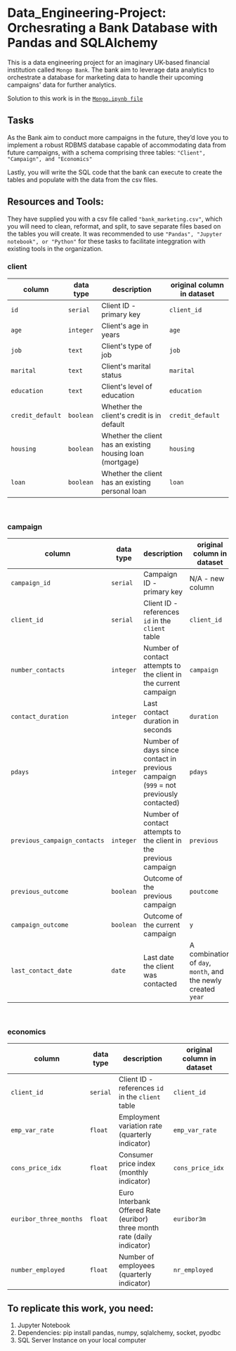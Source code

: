 # Data_Engineering-Project: Orchesrating a Bank Database with Pandas and SQLAlchemy
This is a data engineering project for an imaginary UK-based financial institution called `Mongo Bank`.
The bank aim to leverage data analytics to orchestrate a database for marketing data to handle their upcoming campaigns' data for further analytics.

Solution to this work is in the [`Mongo.ipynb file`]([./mongo.ipynb](https://github.com/bayooyetoro/Data_Engineering-Bank-Database-with-Pandas/blob/main/mongo.ipynb))

## Tasks
As the Bank aim to conduct more campaigns in the future, they’d love you to implement a robust RDBMS database capable of accommodating data from future campaigns, with a schema 
comprising three tables: `"Client", "Campaign", and "Economics"`

Lastly, you will write the SQL code that the bank can execute to create the tables and populate with the data from the csv files.

## Resources and Tools: 
They have supplied you with a csv file called `"bank_marketing.csv"`, which you will need to clean, reformat, and split, to save separate files based on the tables you will create. It was recommended to use `"Pandas", "Jupyter notebook", or "Python"` for these tasks to facilitate integgration with existing tools in the organization.

### client

| column | data type | description | original column in dataset |
|--------|-----------|-------------|----------------------------|
| `id` | `serial` | Client ID - primary key | `client_id` |
| `age` | `integer` | Client's age in years | `age` |
| `job` | `text` | Client's type of job | `job` |
| `marital` | `text` | Client's marital status | `marital` | 
| `education` | `text` | Client's level of education | `education` |
| `credit_default` | `boolean` | Whether the client's credit is in default | `credit_default` |
| `housing` | `boolean` | Whether the client has an existing housing loan (mortgage) | `housing` | 
| `loan` | `boolean` | Whether the client has an existing personal loan | `loan` |

<br>

### campaign

| column | data type | description | original column in dataset |
|--------|-----------|-------------|----------------------------|
| `campaign_id` | `serial` | Campaign ID - primary key | N/A - new column |
| `client_id` | `serial` | Client ID - references `id` in the `client` table | `client_id` |
| `number_contacts` | `integer` | Number of contact attempts to the client in the current campaign | `campaign` |
| `contact_duration` | `integer` | Last contact duration in seconds | `duration` |
| `pdays` | `integer` | Number of days since contact in previous campaign (`999` = not previously contacted) | `pdays` |
| `previous_campaign_contacts` | `integer` | Number of contact attempts to the client in the previous campaign | `previous` |
| `previous_outcome` | `boolean` | Outcome of the previous campaign | `poutcome` |
| `campaign_outcome` | `boolean` | Outcome of the current campaign | `y` |
| `last_contact_date` | `date` | Last date the client was contacted | A combination of `day`, `month`, and the newly created `year` |

<br>

### economics

| column | data type | description | original column in dataset |
|--------|-----------|-------------|----------------------------|
| `client_id` | `serial` | Client ID - references `id` in the `client` table | `client_id` |
| `emp_var_rate` | `float` | Employment variation rate (quarterly indicator) | `emp_var_rate` |
| `cons_price_idx` | `float` | Consumer price index (monthly indicator) | `cons_price_idx` |
| `euribor_three_months` | `float` | Euro Interbank Offered Rate (euribor) three month rate (daily indicator) | `euribor3m` |
| `number_employed` | `float` | Number of employees (quarterly indicator)| `nr_employed` |


## To replicate this work, you need:
1. Jupyter Notebook
2. Dependencies: pip install pandas, numpy, sqlalchemy, socket, pyodbc
3. SQL Server Instance on your local computer
